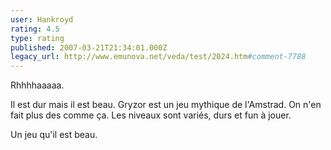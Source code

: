 ```yaml
---
user: Hankroyd
rating: 4.5
type: rating
published: 2007-03-21T21:34:01.000Z
legacy_url: http://www.emunova.net/veda/test/2024.htm#comment-7788
---
```

Rhhhhaaaaa.

Il est dur mais il est beau. Gryzor est un jeu mythique de l'Amstrad.
On n'en fait plus des comme ça. Les niveaux sont variés, durs et fun à jouer.

Un jeu qu'il est beau.